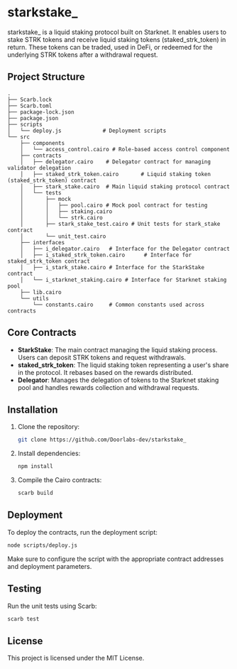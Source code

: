 
# starkstake_

starkstake_ is a liquid staking protocol built on Starknet. It enables users to stake STRK tokens and receive liquid staking tokens (staked_strk_token) in return. These tokens can be traded, used in DeFi, or redeemed for the underlying STRK tokens after a withdrawal request.

## Project Structure

```
.
├── Scarb.lock
├── Scarb.toml
├── package-lock.json
├── package.json
├── scripts
│   └── deploy.js             # Deployment scripts
└── src
    ├── components
    │   └── access_control.cairo # Role-based access control component
    ├── contracts
    │   ├── delegator.cairo    # Delegator contract for managing validator delegation
    │   ├── staked_strk_token.cairo       # Liquid staking token (staked_strk_token) contract
    │   ├── stark_stake.cairo  # Main liquid staking protocol contract
    │   └── tests
    │       ├── mock
    │       │   ├── pool.cairo # Mock pool contract for testing
    │       │   ├── staking.cairo
    │       │   └── strk.cairo
    │       ├── stark_stake_test.cairo # Unit tests for stark_stake contract
    │       └── unit_test.cairo
    ├── interfaces
    │   ├── i_delegator.cairo   # Interface for the Delegator contract
    │   ├── i_staked_strk_token.cairo      # Interface for staked_strk_token contract
    │   ├── i_stark_stake.cairo # Interface for the StarkStake contract
    │   └── i_starknet_staking.cairo # Interface for Starknet staking pool
    ├── lib.cairo
    └── utils
        └── constants.cairo     # Common constants used across contracts
```

## Core Contracts

- **StarkStake**: The main contract managing the liquid staking process. Users can deposit STRK tokens and request withdrawals.
- **staked_strk_token**: The liquid staking token representing a user's share in the protocol. It rebases based on the rewards distributed.
- **Delegator**: Manages the delegation of tokens to the Starknet staking pool and handles rewards collection and withdrawal requests.

## Installation

1. Clone the repository:
   ```bash
   git clone https://github.com/Doorlabs-dev/starkstake_
   ```

2. Install dependencies:
   ```bash
   npm install
   ```

3. Compile the Cairo contracts:
   ```bash
   scarb build
   ```

## Deployment

To deploy the contracts, run the deployment script:

```bash
node scripts/deploy.js
```

Make sure to configure the script with the appropriate contract addresses and deployment parameters.

## Testing

Run the unit tests using Scarb:

```bash
scarb test
```

## License

This project is licensed under the MIT License.
